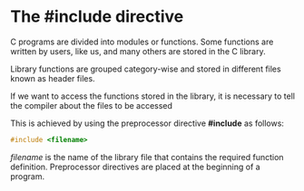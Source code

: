 # The #include directive

C programs are divided into modules or functions. Some functions are written by users, like us, and many others are stored in the C library.

Library functions are grouped category-wise and stored in different files known as header files.

If we want to access the functions stored in the library, it is necessary to tell the compiler about the files to be accessed

This is achieved by using the preprocessor directive __#include__ as follows:
```c 
#include <filename>
```

_filename_ is the name of the library file that contains the required function definition. Preprocessor directives are placed at the beginning of a program.
